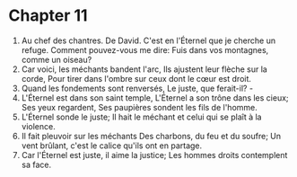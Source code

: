 # Chapter 11

1. Au chef des chantres. De David. C'est en l'Éternel que je cherche un refuge. Comment pouvez-vous me dire: Fuis dans vos montagnes, comme un oiseau?
2. Car voici, les méchants bandent l'arc, Ils ajustent leur flèche sur la corde, Pour tirer dans l'ombre sur ceux dont le cœur est droit.
3. Quand les fondements sont renversés, Le juste, que ferait-il? -
4. L'Éternel est dans son saint temple, L'Éternel a son trône dans les cieux; Ses yeux regardent, Ses paupières sondent les fils de l'homme.
5. L'Éternel sonde le juste; Il hait le méchant et celui qui se plaît à la violence.
6. Il fait pleuvoir sur les méchants Des charbons, du feu et du soufre; Un vent brûlant, c'est le calice qu'ils ont en partage.
7. Car l'Éternel est juste, il aime la justice; Les hommes droits contemplent sa face.

